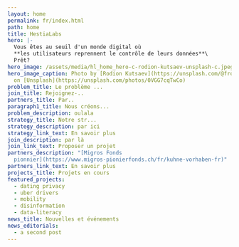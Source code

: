 ```yaml
---
layout: home
permalink: fr/index.html
path: home
title: HestiaLabs
hero: |-
  Vous êtes au seuil d'un monde digital où
  **les utilisateurs reprennent le contrôle de leurs données**\
  Prêt?
hero_image: /assets/media/hl_home_hero-c-rodion-kutsaev-unsplash-c.jpeg
hero_image_caption: Photo by [Rodion Kutsaev](https://unsplash.com/@frostroomhead)
  on [Unsplash](https://unsplash.com/photos/0VGG7cqTwCo)
problem_title: Le problème ...
join_title: Rejoignez-..
partners_title: Par..
paragraph1_title: Nous créons...
problem_description: oulala
strategy_title: Notre str...
strategy_description: par ici
strategy_link_text: En savoir plus
join_description: par là
join_link_text: Proposer un projet
partners_description: "[Migros Fonds
  pionnier](https://www.migros-pionierfonds.ch/fr/kuhne-vorhaben-fr)"
partners_link_text: En savoir plus
projects_title: Projets en cours
featured_projects:
  - dating privacy
  - uber drivers
  - mobility
  - disinformation
  - data-literacy
news_title: Nouvelles et événements
news_editorials:
  - a second post
---
```

